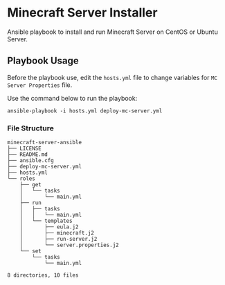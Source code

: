 # Minecraft Server Installer
Ansible playbook to install and run Minecraft Server on CentOS or Ubuntu Server.

## Playbook Usage
Before the playbook use, edit the `hosts.yml` file to change variables for `MC Server Properties` file.

Use the command below to run the playbook:
```
ansible-playbook -i hosts.yml deploy-mc-server.yml
```

### File Structure
```
minecraft-server-ansible
├── LICENSE
├── README.md
├── ansible.cfg
├── deploy-mc-server.yml
├── hosts.yml
└── roles
    ├── get
    │   └── tasks
    │       └── main.yml
    ├── run
    │   ├── tasks
    │   │   └── main.yml
    │   └── templates
    │       ├── eula.j2
    │       ├── minecraft.j2
    │       ├── run-server.j2
    │       └── server.properties.j2
    └── set
        └── tasks
            └── main.yml

8 directories, 10 files
```
